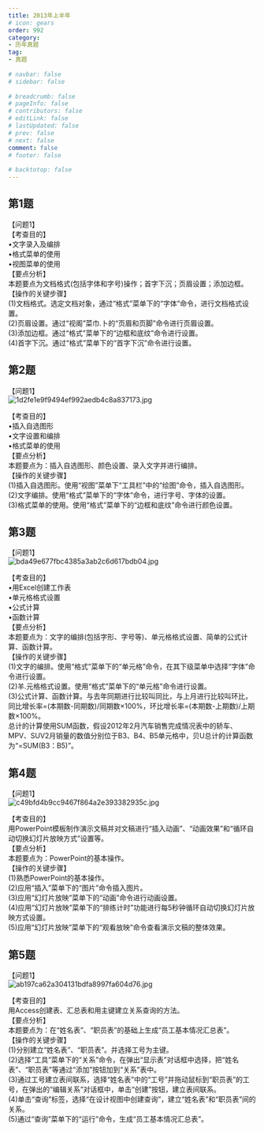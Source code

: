 ```yaml
---  
title: 2013年上半年  
# icon: gears  
order: 992  
category:  
- 历年真题  
tag:  
- 真题  
  
# navbar: false  
# sidebar: false  
  
# breadcrumb: false  
# pageInfo: false  
# contributors: false  
# editLink: false  
# lastUpdated: false  
# prev: false  
# next: false  
comment: false  
# footer: false  
  
# backtotop: false  
---  
```

## 第1题 ##

【问题1】  
【考查目的】  
•文字录入及编排  
•格式菜单的使用  
•视图菜单的使用  
【要点分析】  
本题要点为文档格式(包括字体和字号)操作；首字下沉；页眉设置；添加边框。  
【操作的关键步骤】  
(1)文档格式。选定文档对象，通过“格式”菜单下的“字体”命令，进行文档格式设置。  
(2)页眉设置。通过“视阁”菜巾.卜的“页眉和页脚”命令进行页眉设置。  
(3)添加边框。通过“格式”菜单下的“边框和底纹”命令进行设置。  
(4)首字下沉。通过“格式”菜单下的“首字下沉”命令进行设置。  
  


## 第2题 ##

【问题1】  
![1d2fe1e9f9494ef992aedb4c8a837173.jpg][]  
  
【考查目的】  
•插入自选图形  
•文字设置和编排  
•格式菜单的使用  
【要点分析】  
本题要点为：插入自选图形、颜色设置、录入文字并进行编排。  
【操作的关键步骤】  
(1)插入自选图形。使用“视图”菜单下“工具栏”中的“绘图”命令，插入自选图形。  
(2)文字编排。使用“格式”菜单下的“字体”命令，进行字号、字体的设置。  
(3)格式菜单的使用。使用“格式”菜单下的“边框和底纹”命令进行颜色设置。  
  


## 第3题 ##

【问题1】  
![bda49e677fbc4385a3ab2c6d617bdb04.jpg][]  
  
【考查目的】  
•用Excel创建工作表  
•单元格格式设置  
•公式计算  
•函数计算  
【要点分析】  
本题要点为：文字的编排(包括字形、字号等)、单元格格式设置、简单的公式计算、函数计算。  
【操作的关键步骤】  
(1)文字的编排。使用“格式”菜单下的“单元格”命令，在其下级菜单中选择“字体”命令进行设置。  
(2)羊.元格格式设置。使用“格式”菜单下的“单元格”命令进行设置。  
(3)公式计算、函数计算。与去年同期进行比较叫同比，与上月进行比较叫环比，同比增长率=(本期数-同期数)/同期数×100%，环比增长率=(本期数-上期数)/上期数×100%。  
总计的计算使用SUM函数，假设2012年2月汽车销售完成情况表中的轿车、MPV、SUV2月销量的数值分别位于B3、B4、B5单元格中，贝U总计的计算函数为“=SUM(B3：B5)”。  
  


## 第4题 ##

【问题1】  
![c49bfd4b9cc9467f864a2e393382935c.jpg][]  
  
【考查目的】  
用PowerPoint模板制作演示文稿并对文稿进行“插入动画”、“动画效果”和“循环自动切换幻灯片放映方式”设置等。  
【要点分析】  
本题要点为：PowerPoint的基本操作。  
【操作的关键步骤】  
(1)熟悉PowerPoint的基本操作。  
(2)应用“插入”菜单下的“图片”命令插入图片。  
(3)应用“幻灯片放映”菜单下的“动画”命令进行动画设置。  
(4)应用“幻灯片放映”菜单下的“排练计时”功能进行每5秒钟循环自动切换幻灯片放映方式设置。  
(5)应用“幻灯片放映”菜单下的“观看放映”命令查看演示文稿的整体效果。  
  


## 第5题 ##

【问题1】  
![ab197ca62a304131bdfa8997fa604d76.jpg][]  
  
【考查目的】  
用Access创建表、汇总表和用主键建立关系查询的方法。  
【要点分析】  
本题要点为：在“姓名表”、“职员表”的基础上生成“员工基本情况汇总表”。  
【操作的关键步骤】  
(1)分别建立“姓名表”、“职员表”。并选择工号为主键。  
(2)选择“工具”菜单下的“关系”命令，在弹出“显示表”对话框中选择，把“姓名表”、“职员表”等通过“添加”按钮加到“关系”表中。  
(3)通过工号建立表间联系，选择“姓名表”中的“工号”并拖动鼠标到“职员表”的工号，在弹出的“编辑关系”对话框中，单击“创建”按钮，建立表间联系。  
(4)单击“查询”标签，选择“在设计视图中创建查询”，建立“姓名表”和“职员表”间的关系。  
(5)通过“查询”菜单下的“运行”命令，生成“员工基本情况汇总表”。  
  



[1d2fe1e9f9494ef992aedb4c8a837173.jpg]: https://www.xkxxkx.cn/file/exam/software/信息处理技术员/案例/第2题/1d2fe1e9f9494ef992aedb4c8a837173.jpg
[bda49e677fbc4385a3ab2c6d617bdb04.jpg]: https://www.xkxxkx.cn/file/exam/software/信息处理技术员/案例/第3题/bda49e677fbc4385a3ab2c6d617bdb04.jpg
[c49bfd4b9cc9467f864a2e393382935c.jpg]: https://www.xkxxkx.cn/file/exam/software/信息处理技术员/案例/第4题/c49bfd4b9cc9467f864a2e393382935c.jpg
[ab197ca62a304131bdfa8997fa604d76.jpg]: https://www.xkxxkx.cn/file/exam/software/信息处理技术员/案例/第5题/ab197ca62a304131bdfa8997fa604d76.jpg
